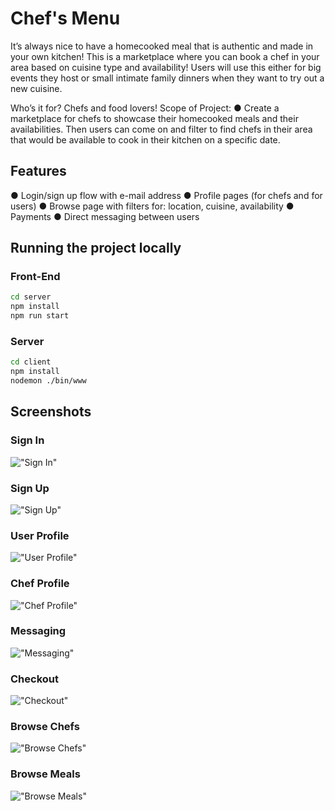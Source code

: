 # Chef's Menu

It’s always nice to have a homecooked meal that is authentic and made in your own kitchen!
This is a marketplace where you can book a chef in your area based on cuisine type and
availability! Users will use this either for big events they host or small intimate family dinners
when they want to try out a new cuisine.

Who’s it for?
Chefs and food lovers!
Scope of Project:
● Create a marketplace for chefs to showcase their homecooked meals and their
availabilities. Then users can come on and filter to find chefs in their area that would be
available to cook in their kitchen on a specific date.

## Features

● Login/sign up flow with e-mail address
● Profile pages (for chefs and for users)
● Browse page with filters for: location, cuisine, availability
● Payments
● Direct messaging between users

## Running the project locally
### Front-End

```sh
cd server
npm install
npm run start
```

### Server

```sh
cd client
npm install
nodemon ./bin/www
```

## Screenshots 

### Sign In
!["Sign In"](https://github.com/hatchways/team-corn-pops/blob/sagar/signup-and-login/images/sign-in.png?raw=true)

### Sign Up
!["Sign Up"](https://github.com/hatchways/team-corn-pops/blob/sagar/signup-and-login/images/sign-up.png?raw=true)

### User Profile
!["User Profile"](https://github.com/hatchways/team-corn-pops/blob/sagar/signup-and-login/images/regular-user-profile.png?raw=true)

### Chef Profile
!["Chef Profile"](https://github.com/hatchways/team-corn-pops/blob/sagar/signup-and-login/images/chef-profile.png?raw=true)

### Messaging 
!["Messaging"](https://github.com/hatchways/team-corn-pops/blob/sagar/signup-and-login/images/messages.png?raw=true)

### Checkout
!["Checkout"](https://github.com/hatchways/team-corn-pops/blob/sagar/signup-and-login/images/checkout.png?raw=true)

### Browse Chefs
!["Browse Chefs"](https://github.com/hatchways/team-corn-pops/blob/sagar/signup-and-login/images/browse-chefs.png?raw=true)

### Browse Meals
!["Browse Meals"](https://github.com/hatchways/team-corn-pops/blob/sagar/signup-and-login/images/browse-meals.png?raw=true)

